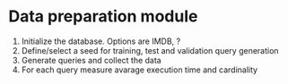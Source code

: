 # Data preparation module

1. Initialize the database. Options are IMDB, ?
2. Define/select a seed for training, test and validation query generation
3. Generate queries and collect the data
4. For each query measure avarage execution time and cardinality
